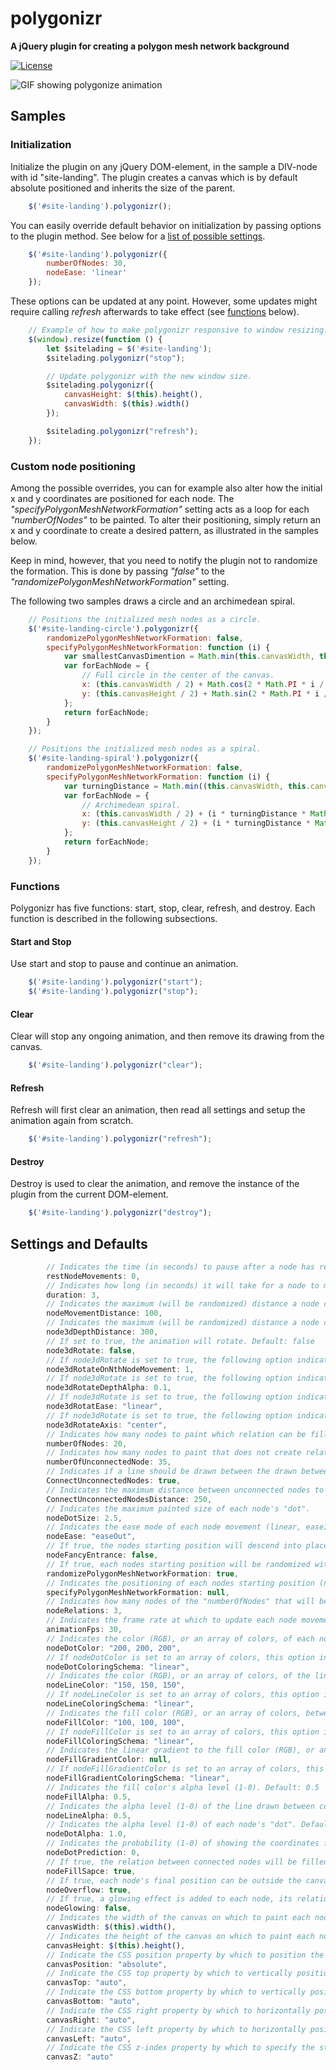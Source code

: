 polygonizr
==========
**A jQuery plugin for creating a polygon mesh network background**

[![License](https://img.shields.io/badge/license-Rizzler-blue.svg)](LICENSE.md)

![GIF showing polygonize animation](/samples/polygonizr-readme-animation.gif)

## Samples

### Initialization
Initialize the plugin on any jQuery DOM-element, in the sample a DIV-node with id "site-landing". The plugin creates a canvas which is by default absolute positioned and inherits the size of the parent.

```javascript
    $('#site-landing').polygonizr();
```
You can easily override default behavior on initialization by passing options to the plugin method. See below for a [list of possible settings](#settings-and-defaults).

```javascript
    $('#site-landing').polygonizr({
        numberOfNodes: 30,
        nodeEase: 'linear'
    });
```
These options can be updated at any point. However, some updates might require calling <i>refresh</i> afterwards to take effect (see [functions](#Functions) below).
```javascript
    // Example of how to make polygonizr responsive to window resizing.
    $(window).resize(function () {
        let $sitelading = $('#site-landing');
        $sitelading.polygonizr("stop");

        // Update polygonizr with the new window size.
        $sitelading.polygonizr({
            canvasHeight: $(this).height(),
            canvasWidth: $(this).width()
        });

        $sitelading.polygonizr("refresh");
    });
```

### Custom node positioning
Among the possible overrides, you can for example also alter how the initial x and y coordinates are positioned for each node. The <i>"specifyPolygonMeshNetworkFormation"</i> setting acts as a loop for each <i>"numberOfNodes"</i> to be painted. To alter their positioning, simply return an x and y coordinate to create a desired pattern, as illustrated in the samples below.

Keep in mind, however, that you need to notify the plugin not to randomize the formation. This is done by passing <i>"false"</i> to the <i>"randomizePolygonMeshNetworkFormation"</i> setting.

The following two samples draws a circle and an archimedean spiral.

```javascript
    // Positions the initialized mesh nodes as a circle.
    $('#site-landing-circle').polygonizr({
        randomizePolygonMeshNetworkFormation: false,
        specifyPolygonMeshNetworkFormation: function (i) {
            var smallestCanvasDimention = Math.min(this.canvasWidth, this.canvasHeight) / 2;
            var forEachNode = {
                // Full circle in the center of the canvas.
                x: (this.canvasWidth / 2) + Math.cos(2 * Math.PI * i / this.numberOfNodes) * smallestCanvasDimention,
                y: (this.canvasHeight / 2) + Math.sin(2 * Math.PI * i / this.numberOfNodes) * smallestCanvasDimention
            };
            return forEachNode;
        }
    });

    // Positions the initialized mesh nodes as a spiral.
    $('#site-landing-spiral').polygonizr({
        randomizePolygonMeshNetworkFormation: false,
        specifyPolygonMeshNetworkFormation: function (i) {
            var turningDistance = Math.min((this.canvasWidth, this.canvasHeight) / 2) / this.numberOfNodes;
            var forEachNode = {
                // Archimedean spiral.
                x: (this.canvasWidth / 2) + (i * turningDistance * Math.PI / 180) * Math.cos((i * turningDistance) * Math.PI / 180) * turningDistance ,
                y: (this.canvasHeight / 2) + (i * turningDistance * Math.PI / 180) * Math.sin((i * turningDistance) * Math.PI / 180) * turningDistance
            };
            return forEachNode;
        }
    });
```

### Functions
Polygonizr has five functions: start, stop, clear, refresh, and destroy. Each function is described in the following subsections.
#### Start and Stop
Use start and stop to pause and continue an animation.
```javascript
    $('#site-landing').polygonizr("start");
    $('#site-landing').polygonizr("stop");
```
#### Clear
Clear will stop any ongoing animation, and then remove its drawing from the canvas.
```javascript
    $('#site-landing').polygonizr("clear");
```
#### Refresh
Refresh will first clear an animation, then read all settings and setup the animation again from scratch.
```javascript
    $('#site-landing').polygonizr("refresh");
```
#### Destroy
Destroy is used to clear the animation, and remove the instance of the plugin from the current DOM-element.
```javascript
    $('#site-landing').polygonizr("destroy");
```

## Settings and Defaults

```javascript
        // Indicates the time (in seconds) to pause after a node has reached its destination. Default: 1
        restNodeMovements: 0,
        // Indicates how long (in seconds) it will take for a node to move from start to finish. Default: 3
        duration: 3,
        // Indicates the maximum (will be randomized) distance a node can move (in pixles) from its starting position. Default: 100
        nodeMovementDistance: 100,
        // Indicates the maximum (will be randomized) distance a node can have in depth (for a better 3D effect). Default: 300
        node3dDepthDistance: 300,
        // If set to true, the animation will rotate. Default: false
        node3dRotate: false,
        // If node3dRotate is set to true, the following option indicate if rotation should pause between n restNodeMovements. Default: 1
        node3dRotateOnNthNodeMovement: 1,
        // If node3dRotate is set to true, the following option indicate the alpha of the nodes at the far end of the rotation, creating depth. Default: 0.1
        node3dRotateDepthAlpha: 0.1,
        // If node3dRotate is set to true, the following option indicates the ease mode of each node movement (linear, easeIn, easeOut, easeInOut, accelerateDecelerate). Default: linear
        node3dRotatEase: "linear",
        // If node3dRotate is set to true, the following option indicate the axis on the canvas around which the animation will rotate (median, center, left, right). Default: center
        node3dRotateAxis: "center",
        // Indicates how many nodes to paint which relation can be filled (note: nodeFillSapce must be set to true). Default: 20
        numberOfNodes: 20,
        // Indicates how many nodes to paint that does not create relations that can be filled. Default: 35
        numberOfUnconnectedNode: 35,
        // Indicates if a line should be drawn between the drawn between unconnected nodes. Default: true
        ConnectUnconnectedNodes: true,
        // Indicates the maximum distance between unconnected nodes to draw the line. Default: 250
        ConnectUnconnectedNodesDistance: 250,
        // Indicates the maximum painted size of each node's "dot".
        nodeDotSize: 2.5,
        // Indicates the ease mode of each node movement (linear, easeIn, easeOut, easeInOut, accelerateDecelerate). Default: easeOut
        nodeEase: "easeOut",
        // If true, the nodes starting position will descend into place on load. Default: false
        nodeFancyEntrance: false,
        // If true, each nodes starting position will be randomized within the canvas size. If false, each nodes position must be specified manually. Default: true
        randomizePolygonMeshNetworkFormation: true,
        // Indicates the positioning of each nodes starting position (note: randomizePolygonMeshNetworkFormation must be set to false). Default: null
        specifyPolygonMeshNetworkFormation: null,
        // Indicates how many nodes of the "numberOfNodes" that will be connected. Default: 3
        nodeRelations: 3,
        // Indicates the frame rate at which to update each node movement. Default: 30
        animationFps: 30,
        // Indicates the color (RGB), or an array of colors, of each node's "dot". Default: "200, 200, 200"
        nodeDotColor: "200, 200, 200",
        // If nodeDotColor is set to an array of colors, this option indicates in what order to pick the colors (linear or random). Default: linear
        nodeDotColoringSchema: "linear",
        // Indicates the color (RGB), or an array of colors, of the line drawn between connected nodes. Default: "150, 150, 150"
        nodeLineColor: "150, 150, 150",
        // If nodeLineColor is set to an array of colors, this option indicates in what order to pick the colors (linear or random). Default: linear
        nodeLineColoringSchema: "linear",
        // Indicates the fill color (RGB), or an array of colors, between each connected node. Default: "100, 100, 100"
        nodeFillColor: "100, 100, 100",
        // If nodeFillColor is set to an array of colors, this option indicates in what order to pick the colors (linear or random). Default: linear
        nodeFillColoringSchema: "linear",
        // Indicates the linear gradient to the fill color (RGB), or an array of colors, between each connected node. Default: null
        nodeFillGradientColor: null,
        // If nodeFillGradientColor is set to an array of colors, this option indicates in what order to pick the colors (linear or random). Default: linear
        nodeFillGradientColoringSchema: "linear",
        // Indicates the fill color's alpha level (1-0). Default: 0.5
        nodeFillAlpha: 0.5,
        // Indicates the alpha level (1-0) of the line drawn between connected nodes. Default: 0.5
        nodeLineAlpha: 0.5,
        // Indicates the alpha level (1-0) of each node's "dot". Default: 1.0
        nodeDotAlpha: 1.0,
        // Indicates the probability (1-0) of showing the coordinates for each nodes final position. Default: 0
        nodeDotPrediction: 0,
        // If true, the relation between connected nodes will be filled. Default: true
        nodeFillSapce: true,
        // If true, each node's final position can be outside the canvas boundary. Default: true
        nodeOverflow: true,
        // If true, a glowing effect is added to each node, its relations and fill respectively. Default: false
        nodeGlowing: false,
        // Indicates the width of the canvas on which to paint each node. Default: $(this).width()
        canvasWidth: $(this).width(),
        // Indicates the height of the canvas on which to paint each node. Default: $(this).height();
        canvasHeight: $(this).height(),
        // Indicate the CSS position property by which to position the canvas. Default: "absolute"
        canvasPosition: "absolute",
        // Indicate the CSS top property by which to vertically position the canvas. Default: "auto"
        canvasTop: "auto",
        // Indicate the CSS bottom property by which to vertically position the canvas. Default: "auto"
        canvasBottom: "auto",
        // Indicate the CSS right property by which to horizontally position the canvas. Default: "auto"
        canvasRight: "auto",
        // Indicate the CSS left property by which to horizontally position the canvas. Default: "auto"
        canvasLeft: "auto",
        // Indicate the CSS z-index property by which to specify the stack order of the canvas. Default: "auto"
        canvasZ: "auto"
```
